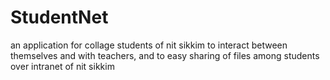 # StudentNet
an application for collage students of nit sikkim to interact between themselves and with teachers, and to easy sharing of files among students over intranet of nit sikkim
